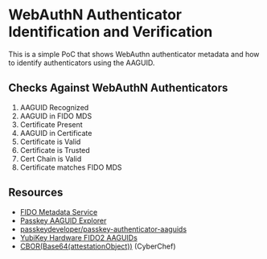 # WebAuthN Authenticator Identification and Verification

This is a simple PoC that shows WebAuthn authenticator metadata and
how to identify authenticators using the AAGUID.

## Checks Against WebAuthN Authenticators

1. AAGUID Recognized
2. AAGUID in FIDO MDS
3. Certificate Present
4. AAGUID in Certificate
5. Certificate is Valid
6. Certificate is Trusted
6. Cert Chain is Valid
7. Certificate matches FIDO MDS

## Resources

- [FIDO Metadata Service](https://fidoalliance.org/metadata/)
- [Passkey AAGUID Explorer](https://passkeydeveloper.github.io/passkey-authenticator-aaguids/explorer/?combined)
- [passkeydeveloper/passkey-authenticator-aaguids](https://github.com/passkeydeveloper/passkey-authenticator-aaguids)
- [YubiKey Hardware FIDO2 AAGUIDs](https://support.yubico.com/hc/en-us/articles/360016648959-YubiKey-Hardware-FIDO2-AAGUIDs)
- [CBOR(Base64(attestationObject))](https://gchq.github.io/CyberChef/#recipe=From_Base64('A-Za-z0-9-_',true,false)CBOR_Decode()) (CyberChef)